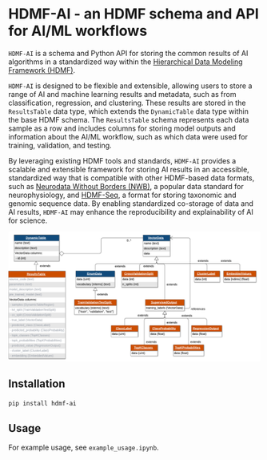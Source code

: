 # HDMF-AI - an HDMF schema and API for AI/ML workflows

`HDMF-AI` is a schema and Python API for storing the common results of AI algorithms in a standardized way within the [Hierarchical Data Modeling Framework (HDMF)](https://hdmf.readthedocs.io/en/stable/).

`HDMF-AI` is designed to be flexible and extensible, allowing users to store a range of AI and machine learning results and metadata, such as from classification, regression, and clustering. These results are stored in the `ResultsTable` data type, which extends the `DynamicTable` data type within the base HDMF schema. The `ResultsTable` schema represents each data sample as a row and includes columns for storing model outputs and information about the AI/ML workflow, such as which data were used for training, validation, and testing.

By leveraging existing HDMF tools and standards, `HDMF-AI` provides a scalable and extensible framework for storing AI results in an accessible, standardized way that is compatible with other HDMF-based data formats, such as [Neurodata Without Borders (NWB)](https://nwb-overview.readthedocs.io/), a popular data standard for neurophysiology, and [HDMF-Seq](https://github.com/exabiome/deep-taxon), a format for storing taxonomic and genomic sequence data. By enabling standardized co-storage of data and AI results, `HDMF-AI` may enhance the reproducibility and explainability of AI for science.

![UML diagram of the HDMF-AI schema. Data types with orange headers are introduced by HDMF-AI. Data types with blue headers are defined in HDMF. Fields colored in gray are optional.](paper/schema.png)

## Installation

```bash
pip install hdmf-ai
```

## Usage

For example usage, see `example_usage.ipynb`.
